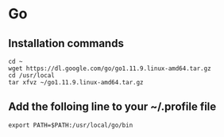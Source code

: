 # Go 

## Installation commands

```
cd ~
wget https://dl.google.com/go/go1.11.9.linux-amd64.tar.gz
cd /usr/local
tar xfvz ~/go1.11.9.linux-amd64.tar.gz
```

## Add the folloing line to your ~/.profile file
```
export PATH=$PATH:/usr/local/go/bin
```
